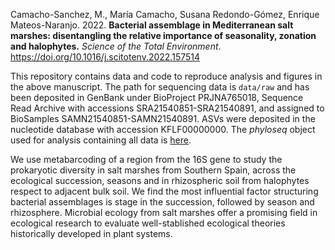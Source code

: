 
Camacho-Sanchez, M., María Camacho, Susana Redondo-Gómez, Enrique Mateos-Naranjo. 2022. **Bacterial assemblage in Mediterranean salt marshes: disentangling the relative importance of seasonality, zonation and halophytes.** *Science of the Total Environment*. https://doi.org/10.1016/j.scitotenv.2022.157514

This repository contains data and code to reproduce analysis and figures in the above manuscript.
The path for sequencing data is `data/raw` and has been deposited in GenBank under BioProject PRJNA765018, Sequence Read Archive with accessions SRA21540851-SRA21540891, and assigned to BioSamples SAMN21540851-SAMN21540891. ASVs were deposited in the nucleotide database with accession KFLF00000000. The *phyloseq* object used for analysis containing all data is [here](data/intermediate/ps_t_noRep.rds).

We use metabarcoding of a region from the 16S gene to study the prokaryotic diversity in salt marshes from Southern Spain, across the ecological succession, seasons and in rhizospheric soil from halophytes respect to adjacent bulk soil. We find the most influential factor structuring bacterial assemblages is stage in the succession, followed by season and rhizosphere. Microbial ecology from salt marshes offer a promising field in ecological research to evaluate well-stablished ecological theories historically developed in plant systems.
